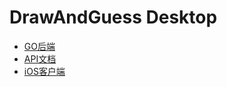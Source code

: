# DrawAndGuess Desktop

* [GO后端](https://github.com/uniqueFranky/DrawAndGuess)
* [API文档](https://www.apifox.cn/apidoc/shared-e71bc878-4c58-465f-9cf5-9d8d556b114f)
* [iOS客户端](https://github.com/uniqueFranky/DrawAndGuess-iOS)

